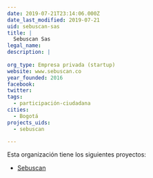 ```yaml
---
date: 2019-07-21T23:14:06.000Z
date_last_modified: 2019-07-21
uid: sebuscan-sas
title: |
  Sebuscan Sas
legal_name: 
description: |
  
org_type: Empresa privada (startup)
website: www.sebuscan.co
year_founded: 2016
facebook: 
twitter: 
tags:
  - participación-ciudadana
cities: 
  - Bogotá
projects_uids:
  - sebuscan

---
```


Esta organización tiene los siguientes proyectos:

- [Sebuscan](/proyectos/sebuscan)
